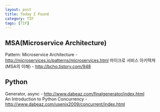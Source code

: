 ```yaml
---
layout: post
title: Today I Found
category: TIF
tags: [TIF]
---
```

## MSA(Microservice Architecture)
Pattern: Microservice Architecture - http://microservices.io/patterns/microservices.html
마이크로 서비스 아키텍쳐 (MSA의 이해) - http://bcho.tistory.com/948


## Python
Generator, async - http://www.dabeaz.com/finalgenerator/index.html<br/>
An Introduction to Python Concurrency - http://www.dabeaz.com/usenix2009/concurrent/index.html<br/>